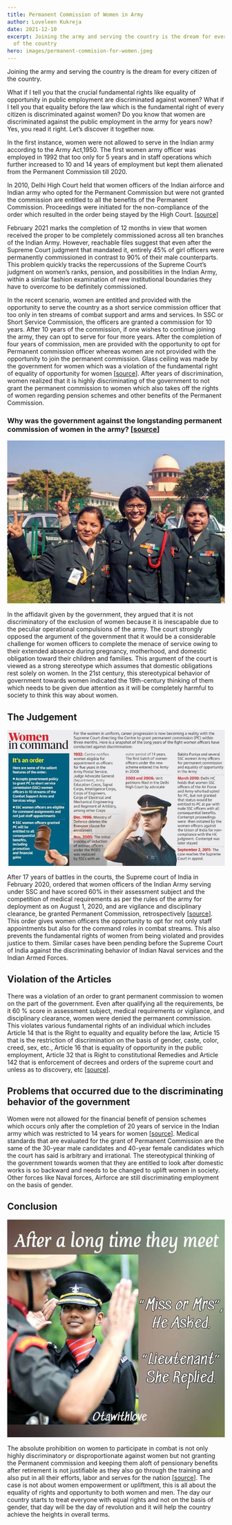 ```yaml
---
title: Permanent Commission of Women in Army
author: Loveleen Kukreja
date: 2021-12-10
excerpt: Joining the army and serving the country is the dream for every citizen
  of the country
hero: images/permanent-commision-for-women.jpeg
---
```

Joining the army and serving the country is the dream for every citizen of the country. 

What if I tell you that the crucial fundamental rights like equality of opportunity in public employment are discriminated against women? What if I tell you that equality before the law which is the fundamental right of every citizen is discriminated against women? Do you know that women are discriminated against the public employment in the army for years now? Yes, you read it right. Let’s discover it together now.

In the first instance, women were not allowed to serve in the Indian army according to the Army Act,1950. The first women army officer was employed in 1992 that too only for 5 years and in staff operations which further increased to 10 and 14 years of employment but kept them alienated from the Permanent Commission till 2020.

In 2010, Delhi High Court held that women officers of the Indian airforce and Indian army who opted for the Permanent Commission but were not granted the commission are entitled to all the benefits of the Permanent Commission. Proceedings were initiated for the non-compliance of the order which resulted in the order being stayed by the High Court. [[source](https://www.drishtiias.com/daily-updates/daily-news-analysis/women-eligible-for-permanent-commission)]

February 2021 marks the completion of 12 months in view that women received the proper to be completely commissioned across all ten branches of the Indian Army. However, reachable files suggest that even after the Supreme Court judgment that mandated it, entirely 45% of girl officers were permanently commissioned in contrast to 90% of their male counterparts. This problem quickly tracks the repercussions of the Supreme Court’s judgment on women’s ranks, pension, and possibilities in the Indian Army, within a similar fashion examination of new institutional boundaries they have to overcome to be definitely commissioned.

In the recent scenario, women are entitled and provided with the opportunity to serve the country as a short service commission officer that too only in ten streams of combat support and arms and services. In SSC or Short Service Commission, the officers are granted a commission for 10 years. After 10 years of the commission, if one wishes to continue joining the army, they can opt to serve for four more years. After the completion of four years of commission, men are provided with the opportunity to opt for Permanent commission officer whereas women are not provided with the opportunity to join the permanent commission. Glass ceiling was made by the government for women which was a violation of the fundamental right of equality of opportunity for women [[source](https://www.insightsonindia.com/2021/11/13/permanent-commission-for-women-officers/#:~:text=A%20Permanent%20Commission%20means%20a,choose%20a%20four%2Dyear%20extension)]. After years of discrimination, women realized that it is highly discriminating of the government to not grant the permanent commission to women which also takes off the rights of women regarding pension schemes and other benefits of the Permanent Commission.

### Why was the government against the longstanding permanent commission of women in the army? [[source](https://indianexpress.com/article/explained/women-in-army-what-supreme-court-said-6273177/)]

![Women in forces](images/women-in-force.jpeg "Women in forces")

In the affidavit given by the government, they argued that it is not discriminatory of the exclusion of women because it is inescapable due to the peculiar operational compulsions of the army. The court strongly opposed the argument of the government that it would be a considerable challenge for women officers to complete the menace of service owing to their extended absence during pregnancy, motherhood, and domestic obligation toward their children and families. This argument of the court is viewed as a strong stereotype which assumes that domestic obligations rest solely on women. In the 21st century, this stereotypical behavior of government towards women indicated the 19th-century thinking of them which needs to be given due attention as it will be completely harmful to society to think this way about women.

## The Judgement

![Women in command](images/women-in-command.jpeg "Women in command")

After 17 years of battles in the courts, the Supreme court of India in February 2020, ordered that women officers of the Indian Army serving under SSC and have scored 60% in their assessment subject and the competition of medical requirements as per the rules of the army for deployment as on August 1, 2020, and are vigilance and disciplinary clearance, be granted Permanent Commission, retrospectively [[source](https://blog.ipleaders.in/permanent-commission-women-forces/)]. This order gives women officers the opportunity to opt for not only staff appointments but also for the command roles in combat streams. This also prevents the fundamental rights of women from being violated and provides justice to them. Similar cases have been pending before the Supreme Court of India against the discriminating behavior of Indian Naval services and the Indian Armed Forces.

## Violation of the Articles

There was a violation of an order to grant permanent commission to women on the part of the government. Even after qualifying all the requirements, be it 60 % score in assessment subject, medical requirements or vigilance, and disciplinary clearance, women were denied the permanent commission. This violates various fundamental rights of an individual which includes Article 14 that is the Right to equality and equality before the law, Article 15 that is the restriction of discrimination on the basis of gender, caste, color, creed, sex, etc., Article 16 that is equality of opportunity in the public employment, Article 32 that is Right to constitutional Remedies and Article 142 that is enforcement of decrees and orders of the supreme court and unless as to discovery, etc [[source](https://indiankanoon.org/search/?formInput=fundamental%20rights)].

## Problems that occurred due to the discriminating behavior of the government

Women were not allowed for the financial benefit of pension schemes which occurs only after the completion of 20 years of service in the Indian army which was restricted to 14 years for women [[source](https://www.indiatoday.in/india/story/supreme-court-indian-army-women-permanent-commission-pc-review-1783418-2021-03-25)]. Medical standards that are evaluated for the grant of Permanent Commission are the same of the 30-year male candidates and 40-year female candidates which the court has said is arbitrary and irrational. The stereotypical thinking of the government towards women that they are entitled to look after domestic works is so backward and needs to be changed to uplift women in society. Other forces like Naval forces, Airforce are still discriminating employment on the basis of gender.

## Conclusion

![After a long time they meet women in forces](images/armed-forces.jpeg "After a long time they meet women in forces")

The absolute prohibition on women to participate in combat is not only highly discriminatory or disproportionate against women but not granting the Permanent commission and keeping them aloft of pensionary benefits after retirement is not justifiable as they also go through the training and also put in all their efforts, labor and serves for the nation [[source](https://www.thehindu.com/news/national/centre-agrees-to-grant-permanent-commission-to-11-women-army-officers/article37454454.ece)]. The case is not about women empowerment or upliftment, this is all about the equality of rights and opportunity to both women and men. The day our country starts to treat everyone with equal rights and not on the basis of gender, that day will be the day of revolution and it will help the country achieve the heights in overall terms.